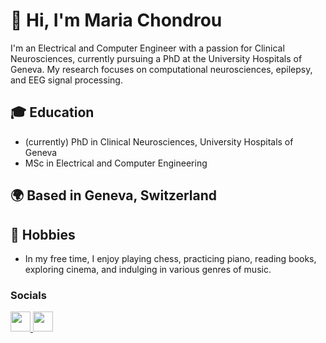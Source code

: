 # 👋 Hi, I'm Maria Chondrou

I'm an Electrical and Computer Engineer with a passion for Clinical Neurosciences, currently pursuing a PhD at the University Hospitals of Geneva. My research focuses on computational neurosciences, epilepsy, and EEG signal processing.

## 🎓 Education
- (currently) PhD in Clinical Neurosciences, University Hospitals of Geneva
- MSc in Electrical and Computer Engineering

## 🌍 Based in Geneva, Switzerland

## 🎵 Hobbies
- In my free time, I enjoy playing chess, practicing piano, reading books, exploring cinema, and indulging in various genres of music.

### Socials<p align="left"> <a href="https://www.github.com/MariaNefeli" target="_blank" rel="noreferrer"> <picture> <source media="(prefers-color-scheme: dark)" srcset="https://raw.githubusercontent.com/danielcranney/readme-generator/main/public/icons/socials/github-dark.svg" /> <source media="(prefers-color-scheme: light)" srcset="https://raw.githubusercontent.com/danielcranney/readme-generator/main/public/icons/socials/github.svg" /> <img src="https://raw.githubusercontent.com/danielcranney/readme-generator/main/public/icons/socials/github.svg" width="32" height="32" /> </picture> </a> <a href="https://www.linkedin.com/in/maria-chondrou-39852827b/" target="_blank" rel="noreferrer"> <picture> <source media="(prefers-color-scheme: dark)" srcset="https://raw.githubusercontent.com/danielcranney/readme-generator/main/public/icons/socials/linkedin-dark.svg" /> <source media="(prefers-color-scheme: light)" srcset="https://raw.githubusercontent.com/danielcranney/readme-generator/main/public/icons/socials/linkedin.svg" /> <img src="https://raw.githubusercontent.com/danielcranney/readme-generator/main/public/icons/socials/linkedin.svg" width="32" height="32" /> </picture> </a></p>
